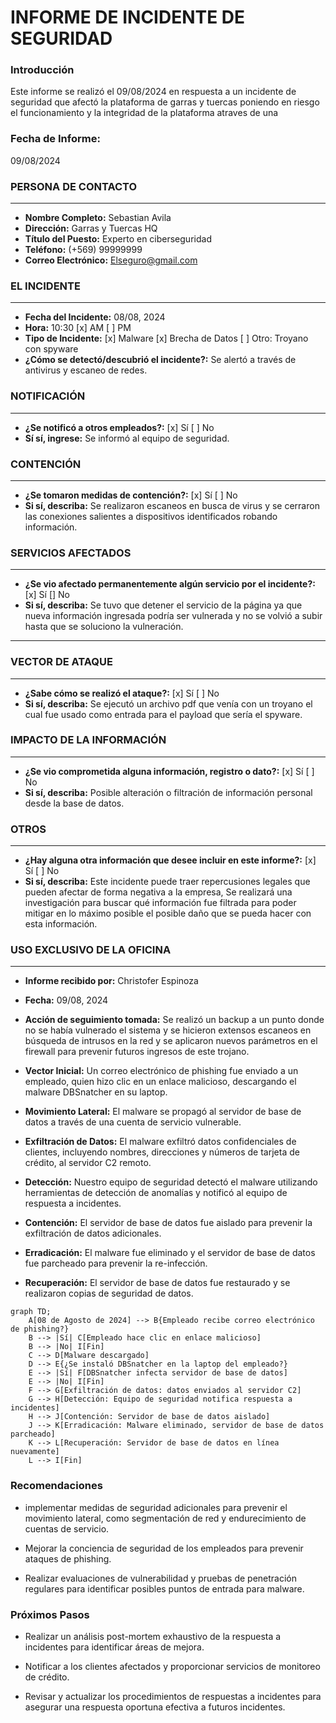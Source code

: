 **INFORME DE INCIDENTE DE SEGURIDAD**
===========================================================


### Introducción
Este informe se realizó el 09/08/2024 en respuesta a un incidente de seguridad que afectó la plataforma de garras y tuercas poniendo en riesgo el funcionamiento y la integridad de la plataforma atraves de una 


### Fecha de Informe:
09/08/2024


### PERSONA DE CONTACTO
----------------------


* **Nombre Completo:** Sebastian Avila
* **Dirección:** Garras y Tuercas HQ
* **Título del Puesto:** Experto en ciberseguridad
* **Teléfono:** (+569) 99999999
* **Correo Electrónico:** Elseguro@gmail.com


### EL INCIDENTE
----------------


* **Fecha del Incidente:** 08/08, 2024
* **Hora:** 10:30 [x] AM [ ] PM
* **Tipo de Incidente:** [x] Malware [x] Brecha de Datos [ ] Otro: Troyano con spyware
* **¿Cómo se detectó/descubrió el incidente?:** Se alertó a través de antivirus y escaneo de redes.


### NOTIFICACIÓN
----------------


* **¿Se notificó a otros empleados?:** [x] Sí [ ] No
* **Sí sí, ingrese:** Se informó al equipo de seguridad.


### CONTENCIÓN
----------------


* **¿Se tomaron medidas de contención?:** [x] Sí [ ] No
* **Si sí, describa:** Se realizaron escaneos en busca de virus y se cerraron las conexiones salientes a dispositivos identificados robando información.


### SERVICIOS AFECTADOS
----------------------


* **¿Se vio afectado permanentemente algún servicio por el incidente?:** [x] Sí [] No
* **Si sí, describa:** Se tuvo que detener el servicio de la página ya que nueva información ingresada podría ser vulnerada y no se volvió a subir hasta que se soluciono la vulneración.


-----------------------------------------------------------




### VECTOR DE ATAQUE
-----------------


* **¿Sabe cómo se realizó el ataque?:** [x] Sí [ ] No
* **Si sí, describa:** Se ejecutó un archivo pdf que venía con un troyano el cual fue usado como entrada para el payload que sería el spyware.


### IMPACTO DE LA INFORMACIÓN
----------------------


* **¿Se vio comprometida alguna información, registro o dato?:** [x] Sí [ ] No
* **Si sí, describa:** Posible alteración o filtración de información personal desde la base de datos.


### OTROS
---------


* **¿Hay alguna otra información que desee incluir en este informe?:** [x] Sí [ ] No
* **Si sí, describa:** Este incidente puede traer repercusiones legales que pueden afectar de forma negativa a la empresa, Se realizará una investigación para buscar qué información fue filtrada para poder mitigar en lo máximo posible el posible daño que se pueda hacer con esta información.


### USO EXCLUSIVO DE LA OFICINA
-------------------


* **Informe recibido por:** Christofer Espinoza
* **Fecha:** 09/08, 2024
* **Acción de seguimiento tomada:** Se realizó un backup a un punto donde no se había vulnerado el sistema y se hicieron extensos escaneos en búsqueda de intrusos en la red y se aplicaron nuevos parámetros en el firewall para prevenir futuros ingresos de este trojano.

* **Vector Inicial:** Un correo electrónico de phishing fue enviado a un empleado, quien hizo clic en un enlace malicioso, descargando el malware DBSnatcher en su laptop.

* **Movimiento Lateral:** El malware se propagó al servidor de base de datos a través de una cuenta de servicio vulnerable.

* **Exfiltración de Datos:** El malware exfiltró datos confidenciales de clientes, incluyendo nombres, direcciones y números de tarjeta de crédito, al servidor C2 remoto.

* **Detección:** Nuestro equipo de seguridad detectó el malware utilizando herramientas de detección de anomalías y notificó al equipo de respuesta a incidentes.

* **Contención:** El servidor de base de datos fue aislado para prevenir la exfiltración de datos adicionales.

* **Erradicación:** El malware fue eliminado y el servidor de base de datos fue parcheado para prevenir la re-infección.

* **Recuperación:** El servidor de base de datos fue restaurado y se realizaron copias de seguridad de datos.



```mermaid
graph TD;
    A[08 de Agosto de 2024] --> B{Empleado recibe correo electrónico de phishing?}
    B --> |Sí| C[Empleado hace clic en enlace malicioso]
    B --> |No| I[Fin]
    C --> D[Malware descargado]
    D --> E{¿Se instaló DBSnatcher en la laptop del empleado?}
    E --> |Sí| F[DBSnatcher infecta servidor de base de datos]
    E --> |No| I[Fin]
    F --> G[Exfiltración de datos: datos enviados al servidor C2]
    G --> H[Detección: Equipo de seguridad notifica respuesta a incidentes]
    H --> J[Contención: Servidor de base de datos aislado]
    J --> K[Erradicación: Malware eliminado, servidor de base de datos parcheado]
    K --> L[Recuperación: Servidor de base de datos en línea nuevamente]
    L --> I[Fin]
```
### Recomendaciones

* implementar medidas de seguridad adicionales para prevenir el movimiento lateral, como segmentación de red y endurecimiento de cuentas de servicio.

* Mejorar la conciencia de seguridad de los empleados para prevenir ataques de phishing.

* Realizar evaluaciones de vulnerabilidad y pruebas de penetración regulares para identificar posibles puntos de entrada para malware.

### Próximos Pasos

* Realizar un análisis post-mortem exhaustivo de la respuesta a incidentes para identificar áreas de mejora.

* Notificar a los clientes afectados y proporcionar servicios de monitoreo de crédito.

* Revisar y actualizar los procedimientos de respuestas a incidentes para asegurar una respuesta oportuna efectiva a futuros incidentes.